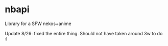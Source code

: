 # nbapi
Library for a SFW nekos+anime


Update 8/26:
fixed the entire thing. 
Should not have taken around 3w to do :I
